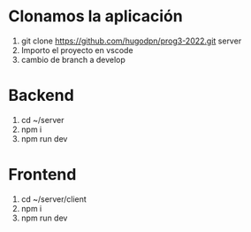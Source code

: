# Clonamos la aplicación

1. git clone https://github.com/hugodpn/prog3-2022.git server
2. Importo el proyecto en vscode
3. cambio de branch a develop

# Backend

1. cd ~/server
2. npm i
3. npm run dev

# Frontend

1. cd ~/server/client
2. npm i
3. npm run dev


